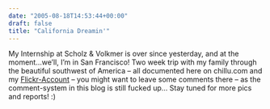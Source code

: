 ```yaml
---
date: "2005-08-18T14:53:44+00:00"
draft: false
title: "California Dreamin'"
---
```

My Internship at Scholz & Volkmer is over since yesterday, and at
the moment…we’ll, I’m in San Francisco! Two week trip with my
family through the beautiful southwest of America – all documented
here on chillu.com and my
[Flickr-Account](http://flickr.com/photos/73415165@N00/sets/779963/)
– you might want to leave some comments there – as the
comment-system in this blog is still fucked up… Stay tuned for more
pics and reports! :)